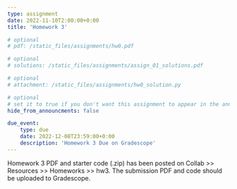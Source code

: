 ```yaml
---
type: assignment
date: 2022-11-10T2:00:00+0:00
title: 'Homework 3'

# optional 
# pdf: /static_files/assignments/hw0.pdf

# optional
# solutions: /static_files/assignments/assign_01_solutions.pdf

# optional
# attachment: /static_files/assignments/hw0_solution.py

# optional
# set it to true if you don't want this assignment to appear in the announcements section
hide_from_announcments: false

due_event: 
    type: due
    date: 2022-12-08T23:59:00+0:00
    description: 'Homework 3 Due on Gradescope'
---
```

<!-- Other additional contents using markdown -->

Homework 3 PDF and starter code (.zip) has been posted on Collab >> Resources >> Homeworks >> hw3.
The submission PDF and code should be uploaded to Gradescope.